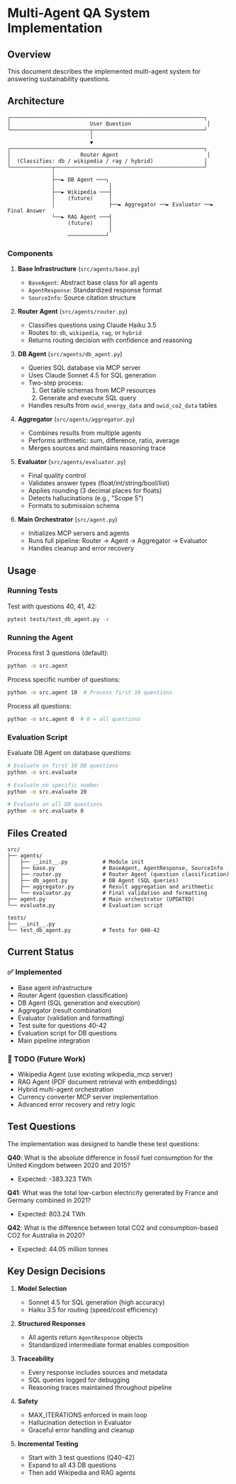 # Multi-Agent QA System Implementation

## Overview

This document describes the implemented multi-agent system for answering sustainability questions.

## Architecture

```
┌─────────────────────────────────────────────────────────────┐
│                         User Question                        │
└─────────────────────────┬───────────────────────────────────┘
                          │
                          ▼
┌─────────────────────────────────────────────────────────────┐
│                      Router Agent                            │
│  (Classifies: db / wikipedia / rag / hybrid)                │
└─────────────┬───────────────────────────────────────────────┘
              │
              ├──► DB Agent ───┐
              │                 │
              ├──► Wikipedia ───┤
              │    (future)     │
              │                 ├──► Aggregator ──► Evaluator ──► Final Answer
              └──► RAG Agent ───┤
                   (future)     │
                                │
                   ────────────┘
```

### Components

1. **Base Infrastructure** (`src/agents/base.py`)
   - `BaseAgent`: Abstract base class for all agents
   - `AgentResponse`: Standardized response format
   - `SourceInfo`: Source citation structure

2. **Router Agent** (`src/agents/router.py`)
   - Classifies questions using Claude Haiku 3.5
   - Routes to: `db`, `wikipedia`, `rag`, or `hybrid`
   - Returns routing decision with confidence and reasoning

3. **DB Agent** (`src/agents/db_agent.py`)
   - Queries SQL database via MCP server
   - Uses Claude Sonnet 4.5 for SQL generation
   - Two-step process:
     1. Get table schemas from MCP resources
     2. Generate and execute SQL query
   - Handles results from `owid_energy_data` and `owid_co2_data` tables

4. **Aggregator** (`src/agents/aggregator.py`)
   - Combines results from multiple agents
   - Performs arithmetic: sum, difference, ratio, average
   - Merges sources and maintains reasoning trace

5. **Evaluator** (`src/agents/evaluator.py`)
   - Final quality control
   - Validates answer types (float/int/string/bool/list)
   - Applies rounding (3 decimal places for floats)
   - Detects hallucinations (e.g., "Scope 5")
   - Formats to submission schema

6. **Main Orchestrator** (`src/agent.py`)
   - Initializes MCP servers and agents
   - Runs full pipeline: Router → Agent → Aggregator → Evaluator
   - Handles cleanup and error recovery

## Usage

### Running Tests

Test with questions 40, 41, 42:

```bash
pytest tests/test_db_agent.py -v
```

### Running the Agent

Process first 3 questions (default):
```bash
python -m src.agent
```

Process specific number of questions:
```bash
python -m src.agent 10  # Process first 10 questions
```

Process all questions:
```bash
python -m src.agent 0  # 0 = all questions
```

### Evaluation Script

Evaluate DB Agent on database questions:

```bash
# Evaluate on first 10 DB questions
python -m src.evaluate

# Evaluate on specific number
python -m src.evaluate 20

# Evaluate on all DB questions
python -m src.evaluate 0
```

## Files Created

```
src/
├── agents/
│   ├── __init__.py           # Module init
│   ├── base.py               # BaseAgent, AgentResponse, SourceInfo
│   ├── router.py             # Router Agent (question classification)
│   ├── db_agent.py           # DB Agent (SQL queries)
│   ├── aggregator.py         # Result aggregation and arithmetic
│   └── evaluator.py          # Final validation and formatting
├── agent.py                  # Main orchestrator (UPDATED)
└── evaluate.py               # Evaluation script

tests/
├── __init__.py
└── test_db_agent.py          # Tests for Q40-42
```

## Current Status

### ✅ Implemented
- Base agent infrastructure
- Router Agent (question classification)
- DB Agent (SQL generation and execution)
- Aggregator (result combination)
- Evaluator (validation and formatting)
- Test suite for questions 40-42
- Evaluation script for DB questions
- Main pipeline integration

### 🚧 TODO (Future Work)
- Wikipedia Agent (use existing wikipedia_mcp server)
- RAG Agent (PDF document retrieval with embeddings)
- Hybrid multi-agent orchestration
- Currency converter MCP server implementation
- Advanced error recovery and retry logic

## Test Questions

The implementation was designed to handle these test questions:

**Q40**: What is the absolute difference in fossil fuel consumption for the United Kingdom between 2020 and 2015?
- Expected: -383.323 TWh

**Q41**: What was the total low-carbon electricity generated by France and Germany combined in 2021?
- Expected: 803.24 TWh

**Q42**: What is the difference between total CO2 and consumption-based CO2 for Australia in 2020?
- Expected: 44.05 million tonnes

## Key Design Decisions

1. **Model Selection**
   - Sonnet 4.5 for SQL generation (high accuracy)
   - Haiku 3.5 for routing (speed/cost efficiency)

2. **Structured Responses**
   - All agents return `AgentResponse` objects
   - Standardized intermediate format enables composition

3. **Traceability**
   - Every response includes sources and metadata
   - SQL queries logged for debugging
   - Reasoning traces maintained throughout pipeline

4. **Safety**
   - MAX_ITERATIONS enforced in main loop
   - Hallucination detection in Evaluator
   - Graceful error handling and cleanup

5. **Incremental Testing**
   - Start with 3 test questions (Q40-42)
   - Expand to all 43 DB questions
   - Then add Wikipedia and RAG agents

